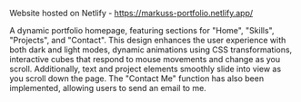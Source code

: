 Website hosted on Netlify - https://markuss-portfolio.netlify.app/

A dynamic portfolio homepage, featuring sections for "Home", "Skills", "Projects", and "Contact". This design enhances the user experience with both dark and light modes, dynamic animations using CSS transformations, interactive cubes that respond to mouse movements and change as you scroll. Additionally, text and project elements smoothly slide into view as you scroll down the page. The "Contact Me" function has also been implemented, allowing users to send an email to me.
